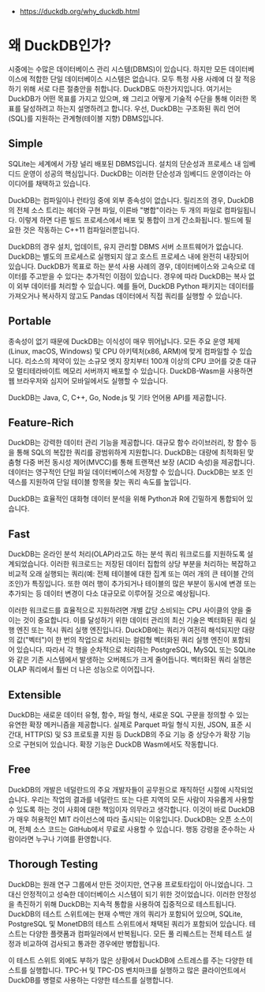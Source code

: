 - https://duckdb.org/why_duckdb.html

# 왜 DuckDB인가?
시중에는 수많은 데이터베이스 관리 시스템(DBMS)이 있습니다. 하지만 모든 데이터베이스에 적합한 단일 데이터베이스 시스템은 없습니다. 모두 특정 사용 사례에 더 잘 적응하기 위해 서로 다른 절충안을 취합니다. DuckDB도 마찬가지입니다. 여기서는 DuckDB가 어떤 목표를 가지고 있으며, 왜 그리고 어떻게 기술적 수단을 통해 이러한 목표를 달성하려고 하는지 설명하려고 합니다. 우선, DuckDB는 구조화된 쿼리 언어(SQL)를 지원하는 관계형(테이블 지향) DBMS입니다.

## Simple
SQLite는 세계에서 가장 널리 배포된 DBMS입니다. 설치의 단순성과 프로세스 내 임베디드 운영이 성공의 핵심입니다. DuckDB는 이러한 단순성과 임베디드 운영이라는 아이디어를 채택하고 있습니다.

DuckDB는 컴파일이나 런타임 중에 외부 종속성이 없습니다. 릴리즈의 경우, DuckDB의 전체 소스 트리는 헤더와 구현 파일, 이른바 "병합"이라는 두 개의 파일로 컴파일됩니다. 이렇게 하면 다른 빌드 프로세스에서 배포 및 통합이 크게 간소화됩니다. 빌드에 필요한 것은 작동하는 C++11 컴파일러뿐입니다.

DuckDB의 경우 설치, 업데이트, 유지 관리할 DBMS 서버 소프트웨어가 없습니다. DuckDB는 별도의 프로세스로 실행되지 않고 호스트 프로세스 내에 완전히 내장되어 있습니다. DuckDB가 목표로 하는 분석 사용 사례의 경우, 데이터베이스와 고속으로 데이터를 주고받을 수 있다는 추가적인 이점이 있습니다. 경우에 따라 DuckDB는 복사 없이 외부 데이터를 처리할 수 있습니다. 예를 들어, DuckDB Python 패키지는 데이터를 가져오거나 복사하지 않고도 Pandas 데이터에서 직접 쿼리를 실행할 수 있습니다.

## Portable
종속성이 없기 때문에 DuckDB는 이식성이 매우 뛰어납니다. 모든 주요 운영 체제(Linux, macOS, Windows) 및 CPU 아키텍처(x86, ARM)에 맞게 컴파일할 수 있습니다. 리소스의 제약이 있는 소규모 엣지 장치부터 100개 이상의 CPU 코어를 갖춘 대규모 멀티테라바이트 메모리 서버까지 배포할 수 있습니다. DuckDB-Wasm을 사용하면 웹 브라우저와 심지어 모바일에서도 실행할 수 있습니다.

DuckDB는 Java, C, C++, Go, Node.js 및 기타 언어용 API를 제공합니다.

## Feature-Rich
DuckDB는 강력한 데이터 관리 기능을 제공합니다. 대규모 함수 라이브러리, 창 함수 등을 통해 SQL의 복잡한 쿼리를 광범위하게 지원합니다. DuckDB는 대량에 최적화된 맞춤형 다중 버전 동시성 제어(MVCC)를 통해 트랜잭션 보장 (ACID 속성)을 제공합니다. 데이터는 영구적인 단일 파일 데이터베이스에 저장할 수 있습니다. DuckDB는 보조 인덱스를 지원하여 단일 테이블 항목을 찾는 쿼리 속도를 높입니다.

DuckDB는 효율적인 대화형 데이터 분석을 위해 Python과 R에 긴밀하게 통합되어 있습니다.

## Fast
DuckDB는 온라인 분석 처리(OLAP)라고도 하는 분석 쿼리 워크로드를 지원하도록 설계되었습니다. 이러한 워크로드는 저장된 데이터 집합의 상당 부분을 처리하는 복잡하고 비교적 오래 실행되는 쿼리(예: 전체 테이블에 대한 집계 또는 여러 개의 큰 테이블 간의 조인)가 특징입니다. 또한 여러 행이 추가되거나 테이블의 많은 부분이 동시에 변경 또는 추가되는 등 데이터 변경이 다소 대규모로 이루어질 것으로 예상됩니다.

이러한 워크로드를 효율적으로 지원하려면 개별 값당 소비되는 CPU 사이클의 양을 줄이는 것이 중요합니다. 이를 달성하기 위한 데이터 관리의 최신 기술은 벡터화된 쿼리 실행 엔진 또는 적시 쿼리 실행 엔진입니다. DuckDB에는 쿼리가 여전히 해석되지만 대량의 값("벡터")이 한 번의 작업으로 처리되는 컬럼형 벡터화된 쿼리 실행 엔진이 포함되어 있습니다. 따라서 각 행을 순차적으로 처리하는 PostgreSQL, MySQL 또는 SQLite와 같은 기존 시스템에서 발생하는 오버헤드가 크게 줄어듭니다. 벡터화된 쿼리 실행은 OLAP 쿼리에서 훨씬 더 나은 성능으로 이어집니다.

## Extensible
DuckDB는 새로운 데이터 유형, 함수, 파일 형식, 새로운 SQL 구문을 정의할 수 있는 유연한 확장 메커니즘을 제공합니다. 실제로 Parquet 파일 형식 지원, JSON, 표준 시간대, HTTP(S) 및 S3 프로토콜 지원 등 DuckDB의 주요 기능 중 상당수가 확장 기능으로 구현되어 있습니다. 확장 기능은 DuckDB Wasm에서도 작동합니다.

## Free
DuckDB의 개발은 네덜란드의 주요 개발자들이 공무원으로 재직하던 시절에 시작되었습니다. 우리는 작업의 결과를 네덜란드 또는 다른 지역의 모든 사람이 자유롭게 사용할 수 있도록 하는 것이 사회에 대한 책임이자 의무라고 생각합니다. 이것이 바로 DuckDB가 매우 허용적인 MIT 라이선스에 따라 출시되는 이유입니다. DuckDB는 오픈 소스이며, 전체 소스 코드는 GitHub에서 무료로 사용할 수 있습니다. 행동 강령을 준수하는 사람이라면 누구나 기여를 환영합니다.

## Thorough Testing
DuckDB는 원래 연구 그룹에서 만든 것이지만, 연구용 프로토타입이 아니었습니다. 그 대신 안정적이고 성숙한 데이터베이스 시스템이 되기 위한 것이었습니다. 이러한 안정성을 촉진하기 위해 DuckDB는 지속적 통합을 사용하여 집중적으로 테스트됩니다. DuckDB의 테스트 스위트에는 현재 수백만 개의 쿼리가 포함되어 있으며, SQLite, PostgreSQL 및 MonetDB의 테스트 스위트에서 채택된 쿼리가 포함되어 있습니다. 테스트는 다양한 플랫폼과 컴파일러에서 반복됩니다. 모든 풀 리퀘스트는 전체 테스트 설정과 비교하여 검사되고 통과한 경우에만 병합됩니다.

이 테스트 스위트 외에도 부하가 많은 상황에서 DuckDB에 스트레스를 주는 다양한 테스트를 실행합니다. TPC-H 및 TPC-DS 벤치마크를 실행하고 많은 클라이언트에서 DuckDB를 병렬로 사용하는 다양한 테스트를 실행합니다.


